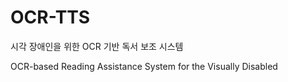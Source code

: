# OCR-TTS
시각 장애인을 위한 OCR 기반 독서 보조 시스템

OCR-based Reading Assistance System for the Visually Disabled
